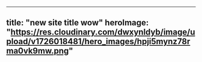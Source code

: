 
---
title: "new site title wow"
heroImage: "https://res.cloudinary.com/dwxynldyb/image/upload/v1726018481/hero_images/hpji5mynz78rma0vk9mw.png"
---
  